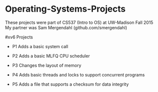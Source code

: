 # Operating-Systems-Projects

These projects were part of CS537 (Intro to OS) at UW-Madison Fall 2015
My partner was Sam Mergendahl (github.com/smergendahl)

#xv6 Projects
* P1
Adds a basic system call

* P2
Adds a basic MLFQ CPU scheduler

* P3
Changes the layout of memory

* P4
Adds basic threads and locks to support concurrent programs

* P5
Adds a file that supports a checksum for data integrity
